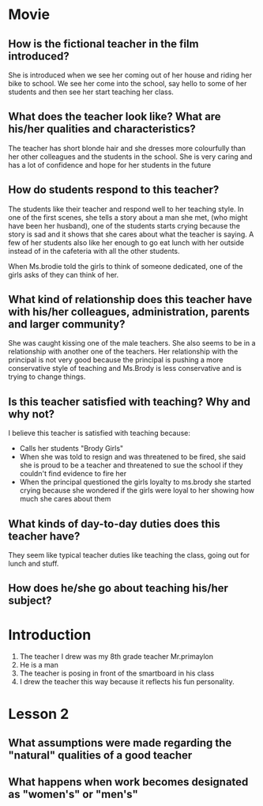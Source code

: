 # Movie

## How is the fictional teacher in the film introduced?
She is introduced when we see her coming out of her house and riding her bike to school. We see her come into the school, say hello to some of her students and then see her start teaching her class.

## What does the teacher look like? What are his/her qualities and characteristics?
The teacher has short blonde hair and she dresses more colourfully than her other colleagues and the students in the school. She is very caring and has a lot of confidence and hope for her students in the future

## How do students respond to this teacher?
The students like their teacher and respond well to her teaching style. In one of the first scenes, she tells a story about a man she met, (who might have been her husband), one of the students starts crying because the story is sad and it shows that she cares about what the teacher is saying. A few of her students also like her enough to go eat lunch with her outside instead of in the cafeteria with all the other students. 

When Ms.brodie told the girls to think of someone dedicated, one of the girls asks of they can think of her. 

## What kind of relationship does this teacher have with his/her colleagues, administration, parents and larger community?
She was caught kissing one of the male teachers. She also seems to be in a relationship with another one of the teachers. Her relationship with the principal is not very good because the principal is pushing a more conservative style of teaching and Ms.Brody is less conservative and is trying to change things.

## Is this teacher satisfied with teaching? Why and why not?
I believe this teacher is satisfied with teaching because:
- Calls her students "Brody Girls"
- When she was told to resign and was threatened to be fired, she said she is proud to be a teacher and threatened to sue the school if they couldn't find evidence to fire her
- When the principal questioned the girls loyalty to ms.brody she started crying because she wondered if the girls were loyal to her showing how much she cares about them

## What kinds of day-to-day duties does this teacher have?
They seem like typical teacher duties like teaching the class, going out for lunch and stuff.

## How does he/she go about teaching his/her subject?

# Introduction
1. The teacher I drew was my 8th grade teacher Mr.primaylon
2. He is a man
3. The teacher is posing in front of the smartboard in his class
4. I drew the teacher this way because it reflects his fun personality.

# Lesson 2
## What assumptions were made regarding the "natural" qualities of a good teacher

## What happens when work becomes designated as "women's" or "men's"